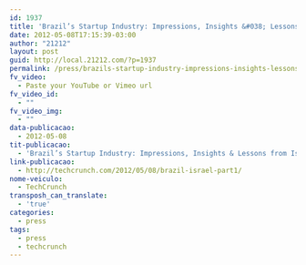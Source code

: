```yaml
---
id: 1937
title: 'Brazil’s Startup Industry: Impressions, Insights &#038; Lessons from Israel (Part I)'
date: 2012-05-08T17:15:39-03:00
author: "21212"
layout: post
guid: http://local.21212.com/?p=1937
permalink: /press/brazils-startup-industry-impressions-insights-lessons-from-israel-part-i-2/
fv_video:
  - Paste your YouTube or Vimeo url
fv_video_id:
  - ""
fv_video_img:
  - ""
data-publicacao:
  - 2012-05-08
tit-publicacao:
  - 'Brazil’s Startup Industry: Impressions, Insights & Lessons from Israel (Part I)'
link-publicacao:
  - http://techcrunch.com/2012/05/08/brazil-israel-part1/
nome-veiculo:
  - TechCrunch
transposh_can_translate:
  - 'true'
categories:
  - press
tags:
  - press
  - techcrunch
---
```

